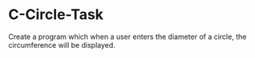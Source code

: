# C-Circle-Task
Create a program which when a user enters the diameter of a circle, the circumference will be displayed.
